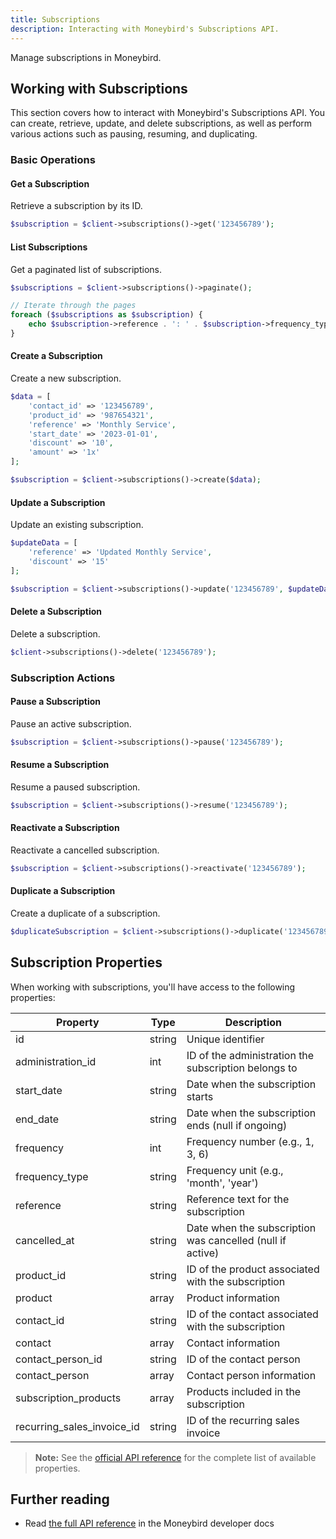 ```yaml
---
title: Subscriptions
description: Interacting with Moneybird's Subscriptions API.
---
```


Manage subscriptions in Moneybird.

## Working with Subscriptions

This section covers how to interact with Moneybird's Subscriptions API. You can create, retrieve, update, and delete subscriptions, as well as perform various actions such as pausing, resuming, and duplicating.

### Basic Operations

#### Get a Subscription

Retrieve a subscription by its ID.

```php
$subscription = $client->subscriptions()->get('123456789');
```

#### List Subscriptions

Get a paginated list of subscriptions.

```php
$subscriptions = $client->subscriptions()->paginate();

// Iterate through the pages
foreach ($subscriptions as $subscription) {
    echo $subscription->reference . ': ' . $subscription->frequency_type;
}
```

#### Create a Subscription

Create a new subscription.

```php
$data = [
    'contact_id' => '123456789',
    'product_id' => '987654321',
    'reference' => 'Monthly Service',
    'start_date' => '2023-01-01',
    'discount' => '10',
    'amount' => '1x'
];

$subscription = $client->subscriptions()->create($data);
```

#### Update a Subscription

Update an existing subscription.

```php
$updateData = [
    'reference' => 'Updated Monthly Service',
    'discount' => '15'
];

$subscription = $client->subscriptions()->update('123456789', $updateData);
```

#### Delete a Subscription

Delete a subscription.

```php
$client->subscriptions()->delete('123456789');
```

### Subscription Actions

#### Pause a Subscription

Pause an active subscription.

```php
$subscription = $client->subscriptions()->pause('123456789');
```

#### Resume a Subscription

Resume a paused subscription.

```php
$subscription = $client->subscriptions()->resume('123456789');
```

#### Reactivate a Subscription

Reactivate a cancelled subscription.

```php
$subscription = $client->subscriptions()->reactivate('123456789');
```

#### Duplicate a Subscription

Create a duplicate of a subscription.

```php
$duplicateSubscription = $client->subscriptions()->duplicate('123456789');
```

## Subscription Properties

When working with subscriptions, you'll have access to the following properties:

| Property | Type | Description |
|----------|------|-------------|
| id | string | Unique identifier |
| administration_id | int | ID of the administration the subscription belongs to |
| start_date | string | Date when the subscription starts |
| end_date | string | Date when the subscription ends (null if ongoing) |
| frequency | int | Frequency number (e.g., 1, 3, 6) |
| frequency_type | string | Frequency unit (e.g., 'month', 'year') |
| reference | string | Reference text for the subscription |
| cancelled_at | string | Date when the subscription was cancelled (null if active) |
| product_id | string | ID of the product associated with the subscription |
| product | array | Product information |
| contact_id | string | ID of the contact associated with the subscription |
| contact | array | Contact information |
| contact_person_id | string | ID of the contact person |
| contact_person | array | Contact person information |
| subscription_products | array | Products included in the subscription |
| recurring_sales_invoice_id | string | ID of the recurring sales invoice |

> **Note:** See the [official API reference](https://developer.moneybird.com/api/subscriptions/) for the complete list of available properties.

## Further reading

- Read [the full API reference](https://developer.moneybird.com/api/subscriptions/) in the Moneybird developer docs
